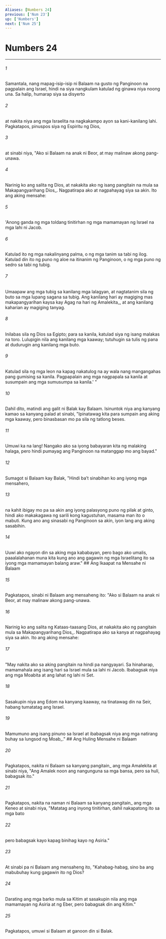 ```yaml
---
Aliases: [Numbers 24]
previous: ['Num 23']
up: ['Numbers']
next: ['Num 25']
---
```

# Numbers 24

***






















###### 1 










Samantala, nang mapag-isip-isip ni Balaam na gusto ng Panginoon na pagpalain ang Israel, hindi na siya nangkulam katulad ng ginawa niya noong una. Sa halip, humarap siya sa disyerto 





















###### 2 










at nakita niya ang mga Israelita na nagkakampo ayon sa kani-kanilang lahi. Pagkatapos, pinuspos siya ng Espiritu ng Dios, 





















###### 3 










at sinabi niya, "Ako si Balaam na anak ni Beor, at may malinaw akong pang-unawa. 





















###### 4 










Narinig ko ang salita ng Dios, at nakakita ako ng isang pangitain na mula sa Makapangyarihang Dios_. Nagpatirapa ako at nagpahayag siya sa akin. Ito ang aking mensahe: 





















###### 5 










'Anong ganda ng mga toldang tinitirhan ng mga mamamayan ng Israel na mga lahi ni Jacob. 





















###### 6 










Katulad ito ng mga nakalinyang palma, o ng mga tanim sa tabi ng ilog. Katulad din ito ng puno ng aloe na itinanim ng Panginoon, o ng mga puno ng sedro sa tabi ng tubig. 





















###### 7 










Umaapaw ang mga tubig sa kanilang mga lalagyan, at nagtatanim sila ng buto sa mga lupang sagana sa tubig. Ang kanilang hari ay magiging mas makapangyarihan kaysa kay Agag na hari ng Amalekita_, at ang kanilang kaharian ay magiging tanyag. 





















###### 8 










Inilabas sila ng Dios sa Egipto; para sa kanila, katulad siya ng isang malakas na toro. Lulupigin nila ang kanilang mga kaaway; tutuhugin sa tulis ng pana at dudurugin ang kanilang mga buto. 





















###### 9 










Katulad sila ng mga leon na kapag nakatulog na ay wala nang mangangahas pang gumising sa kanila. Pagpapalain ang mga nagpapala sa kanila at susumpain ang mga sumusumpa sa kanila.' " 





















###### 10 










Dahil dito, matindi ang galit ni Balak kay Balaam. Isinuntok niya ang kanyang kamao sa kanyang palad at sinabi, "Ipinatawag kita para sumpain ang aking mga kaaway, pero binasbasan mo pa sila ng tatlong beses. 





















###### 11 










Umuwi ka na lang! Nangako ako sa iyong babayaran kita ng malaking halaga, pero hindi pumayag ang Panginoon na matanggap mo ang bayad." 





















###### 12 










Sumagot si Balaam kay Balak, "Hindi baʼt sinabihan ko ang iyong mga mensahero, 





















###### 13 










na kahit ibigay mo pa sa akin ang iyong palasyong puno ng pilak at ginto, hindi ako makakagawa ng sarili kong kagustuhan, masama man ito o mabuti. Kung ano ang sinasabi ng Panginoon sa akin, iyon lang ang aking sasabihin. 





















###### 14 










Uuwi ako ngayon din sa aking mga kababayan, pero bago ako umalis, paaalalahanan muna kita kung ano ang gagawin ng mga Israelitang ito sa iyong mga mamamayan balang araw." ## Ang Ikaapat na Mensahe ni Balaam 





















###### 15 










Pagkatapos, sinabi ni Balaam ang mensaheng ito: "Ako si Balaam na anak ni Beor, at may malinaw akong pang-unawa. 





















###### 16 










Narinig ko ang salita ng Kataas-taasang Dios, at nakakita ako ng pangitain mula sa Makapangyarihang Dios_. Nagpatirapa ako sa kanya at nagpahayag siya sa akin. Ito ang aking mensahe: 





















###### 17 










"May nakita ako sa aking pangitain na hindi pa nangyayari. Sa hinaharap, mamamahala ang isang hari sa Israel mula sa lahi ni Jacob. Ibabagsak niya ang mga Moabita at ang lahat ng lahi ni Set. 





















###### 18 










Sasakupin niya ang Edom na kanyang kaaway, na tinatawag din na Seir, habang tumatatag ang Israel. 





















###### 19 










Mamumuno ang isang pinuno sa Israel at ibabagsak niya ang mga natirang buhay sa lungsod ng Moab_." ## Ang Huling Mensahe ni Balaam 





















###### 20 










Pagkatapos, nakita ni Balaam sa kanyang pangitain_ ang mga Amalekita at sinabi niya, "Ang Amalek noon ang nangunguna sa mga bansa, pero sa huli, babagsak ito." 





















###### 21 










Pagkatapos, nakita na naman ni Balaam sa kanyang pangitain_ ang mga Keneo at sinabi niya, "Matatag ang inyong tinitirhan, dahil nakapatong ito sa mga bato 





















###### 22 










pero babagsak kayo kapag binihag kayo ng Asiria." 





















###### 23 










At sinabi pa ni Balaam ang mensaheng ito, "Kahabag-habag, sino ba ang mabubuhay kung gagawin ito ng Dios? 





















###### 24 










Darating ang mga barko mula sa Kitim at sasakupin nila ang mga mamamayan ng Asiria at ng Eber, pero babagsak din ang Kitim." 





















###### 25 










Pagkatapos, umuwi si Balaam at ganoon din si Balak.
